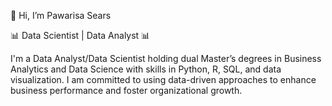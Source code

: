 👋 Hi, I’m Pawarisa Sears  

📊 Data Scientist | Data Analyst 📊

I'm a Data Analyst/Data Scientist holding dual Master’s degrees in Business Analytics and Data Science with skills in Python, R, SQL, and data visualization. I am committed to using data-driven approaches to enhance business performance and foster organizational growth.
